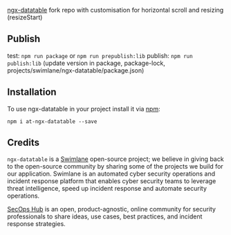 [ngx-datatable](https://www.npmjs.com/package/@swimlane/ngx-datatable) fork repo with customisation for horizontal scroll and resizing
(resizeStart)

## Publish

test: `npm run package` or `npm run prepublish:lib`
publish: `npm run publish:lib` (update version in package, package-lock, projects/swimlane/ngx-datatable/package.json)

## Installation

To use ngx-datatable in your project install it via [npm](https://www.npmjs.com/package/@swimlane/ngx-datatable):

```
npm i at-ngx-datatable --save
```

## Credits

`ngx-datatable` is a [Swimlane](http://swimlane.com) open-source project; we believe in giving back to the open-source community by sharing some of the projects we build for our application. Swimlane is an automated cyber security operations and incident response platform that enables cyber security teams to leverage threat intelligence, speed up incident response and automate security operations.

[SecOps Hub](http://secopshub.com) is an open, product-agnostic, online community for security professionals to share ideas, use cases, best practices, and incident response strategies.
